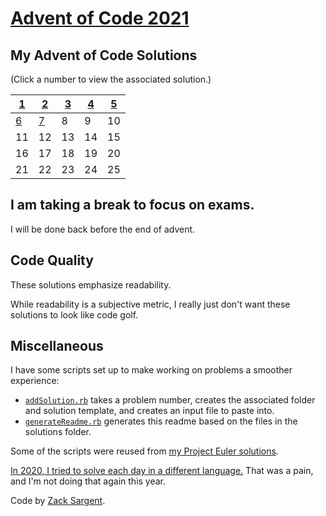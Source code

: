 # [Advent of Code 2021](https://adventofcode.com/2021)

## My Advent of Code Solutions
(Click a number to view the associated solution.)
<!---
  This table is automatically generated and is best viewed with line wrap off.
  I did consider reference style links, and they didn't seem much better.
  Just try and view the formatted table, if you can.
-->
| [1](solutions/01/solve1.rb) | [2](solutions/02/solve2.rb) | [3](solutions/03/solve3.rb) | [4](solutions/04/solve4.rb) | [5](solutions/05/solve5.rb) |
| --------------------------- | --------------------------- | --------------------------- | --------------------------- | --------------------------- |
| [6](solutions/06/solve6.rb) | [7](solutions/07/solve7.rb) | 8                           | 9                           | 10                          |
| 11                          | 12                          | 13                          | 14                          | 15                          |
| 16                          | 17                          | 18                          | 19                          | 20                          |
| 21                          | 22                          | 23                          | 24                          | 25                          |

## I am taking a break to focus on exams.

I will be done back before the end of advent.

## Code Quality

These solutions emphasize readability.

While readability is a subjective metric,
I really just don't want these solutions to
look like code golf.

## Miscellaneous

I have some scripts set up to make working on problems a smoother experience:

 - [`addSolution.rb`](addSolution.rb) takes a problem number, creates the associated folder and solution template, and creates an input file to paste into.
 - [`generateReadme.rb`](generateReadme.rb) generates this readme based on the files in the solutions folder.

Some of the scripts were reused from [my Project Euler solutions](https://github.com/zsarge/ProjectEuler).

[In 2020, I tried to solve each day in a different language.](https://github.com/zsarge/AdventOfCode2020) That was a pain, and I'm not doing that again this year.

Code by [Zack Sargent](https://github.com/zsarge).
